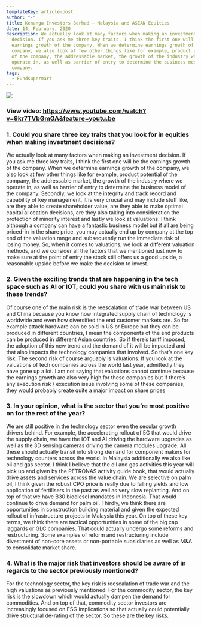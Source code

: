```yaml
---
templateKey: article-post
author: "-"
title: Kenanga Investors Berhad – Malaysia and ASEAN Equities
date: 14, February, 2020
description: We actually look at many factors when making an investment
  decision. If you ask me three key traits, I think the first one will be the
  earnings growth of the company. When we determine earnings growth of the
  company, we also look at few other things like for example, product potential
  of the company, the addressable market, the growth of the industry where we
  operate in, as well as barrier of entry to determine the business model of the
  company.
tags:
  - Fundsupermart
---
```

![](/img/2020-02-14-fsmone-malaysia-and-asean-equities.png)

### View video: <https://www.youtube.com/watch?v=9kr7TVbGmGA&feature=youtu.be>

### 1. Could you share three key traits that you look for in equities when making investment decisions?

We actually look at many factors when making an investment decision. If you ask me three key traits, I think the first one will be the earnings growth of the company. When we determine earnings growth of the company, we also look at few other things like for example, product potential of the company, the addressable market, the growth of the industry where we operate in, as well as barrier of entry to determine the business model of the company. Secondly, we look at the integrity and track record and capability of key management, it is very crucial and may include stuff like, are they able to create shareholder value, are they able to make optimal capital allocation decisions, are they also taking into consideration the protection of minority interest and lastly we look at valuations. I think although a company can have a fantastic business model but if all are being priced-in in the share price, you may actually end up by company at the top end of the valuation range and subsequently run the immediate risk of losing money. So, when it comes to valuations, we look at different valuation methods, and we consider all the factors that we mentioned just now to make sure at the point of entry the stock still offers us a good upside, a reasonable upside before we make the decision to invest.

### 2. Given the exciting trends that are happening in the tech space such as AI or IOT, could you share with us main risk to these trends?

Of course one of the main risk is the reescalation of trade war between US and China because you know how integrated supply chain of technology is worldwide and even how diversified the end customer markets are. So for example attack hardware can be sold in US or Europe but they can be produced in different countries, I mean the components of the end products can be produced in different Asian countries. So if there’s tariff imposed, the adoption of this new trend and the demand of it will be impacted and that also impacts the technology companies that involved. So that’s one key risk. The second risk of course arguably is valuations. If you look at the valuations of tech companies across the world last year, admittedly they have gone up a lot. I am not saying that valuations cannot continue because the earnings growth are also very high for these companies but if there’s any execution risk / execution issue involving some of these companies, they would probably create quite a major impact on share prices

### 3. In your opinion, what is the sector that you’re most positive on for the rest of the year?

We are still positive in the technology sector even the secular growth drivers behind. For example, the accelerating rollout of 5G that would drive the supply chain, we have the IOT and AI driving the hardware upgrades as well as the 3D sensing cameras driving the camera modules upgrade. All these should actually transit into strong demand for component makers for technology counters across the world. In Malaysia additionally we also like oil and gas sector. I think I believe that the oil and gas activities this year will pick up and given by the PETRONAS activity guide book, that would actually drive assets and services across the value chain. We are selective on palm oil, I think given the robust CPO price is really due to falling yields and low application of fertilisers in the past as well as very slow replanting. And on top of that we have B30 biodiesel mandates in Indonesia. That would continue to drive demand for palm oil. Thirdly, we think there are opportunities in construction building material and given the expected rollout of infrastructure projects in Malaysia this year. On top of these key terms, we think there are tactical opportunities in some of the big cap laggards or GLC companies. That could actually undergo some reforms and restructuring. Some examples of reform and restructuring include divestment of non-core assets or non-portable subsidiaries as well as M&A to consolidate market share.

### 4. What is the major risk that investors should be aware of in regards to the sector previously mentioned?

For the technology sector, the key risk is reescalation of trade war and the high valuations as previously mentioned. For the commodity sector, the key risk is the slowdown which would actually dampen the demand for commodities. And on top of that, commodity sector investors are increasingly focused on ESG implications so that actually could potentially drive structural de-rating of the sector. So these are the key risks.